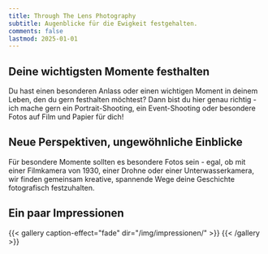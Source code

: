 ```yaml
---
title: Through The Lens Photography
subtitle: Augenblicke für die Ewigkeit festgehalten.
comments: false
lastmod: 2025-01-01
---
```


## Deine wichtigsten Momente festhalten

Du hast einen besonderen Anlass oder einen wichtigen Moment in deinem Leben, den du gern festhalten möchtest?
Dann bist du hier genau richtig - ich mache gern ein Portrait-Shooting, ein Event-Shooting oder besondere Fotos auf Film und Papier für dich!

## Neue Perspektiven, ungewöhnliche Einblicke

Für besondere Momente sollten es besondere Fotos sein - egal, ob mit einer Filmkamera von 1930, einer Drohne oder einer Unterwasserkamera,
wir finden gemeinsam kreative, spannende Wege deine Geschichte fotografisch festzuhalten.

## Ein paar Impressionen

{{< gallery caption-effect="fade" dir="/img/impressionen/" >}}
{{< /gallery >}}
